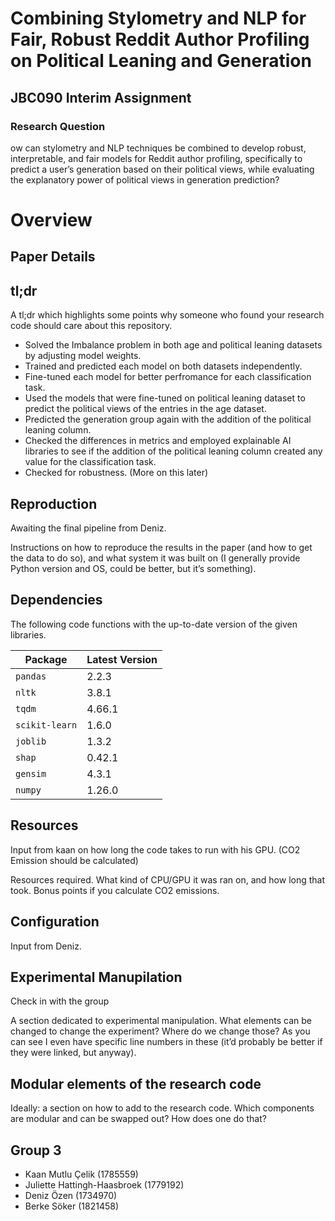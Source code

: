 # Combining Stylometry and NLP for Fair, Robust Reddit Author Profiling on Political Leaning and Generation

## JBC090 Interim Assignment

### Research Question
ow can stylometry and NLP techniques be combined to develop robust, interpretable, and fair models for Reddit author profiling, specifically to predict a user’s generation based on their political views, while evaluating the explanatory power of political views in generation prediction?

# Overview

## Paper Details

## tl;dr

A tl;dr which highlights some points why someone who found your research code should care about this repository.

- Solved the Imbalance problem in both age and political leaning datasets by adjusting model weights.
- Trained and predicted each model on both datasets independently.
- Fine-tuned each model for better perfromance for each classification task.
- Used the models that were fine-tuned on political leaning dataset to predict the political views of the entries in the age dataset.
- Predicted the generation group again with the addition of the political leaning column.
- Checked the differences in metrics and employed explainable AI libraries to see if the addition of the political leaning column created any value for the classification task.
- Checked for robustness. (More on this later)

## Reproduction

Awaiting the final pipeline from Deniz.

Instructions on how to reproduce the results in the paper (and how to get the data to do so), and what system it was built on (I generally provide Python version and OS, could be better, but it’s something).

## Dependencies
The following code functions with the up-to-date version of the given libraries.

| Package         | Latest Version |
|-----------------|----------------|
| `pandas`        | 2.2.3          |
| `nltk`          | 3.8.1          |
| `tqdm`          | 4.66.1         |
| `scikit-learn`  | 1.6.0          |
| `joblib`        | 1.3.2          |
| `shap`          | 0.42.1         |
| `gensim`        | 4.3.1          |
| `numpy`         | 1.26.0         |

## Resources

Input from kaan on how long the code takes to run with his GPU. (CO2 Emission should be calculated)

Resources required. What kind of CPU/GPU it was ran on, and how long that took. Bonus points if you calculate CO2 emissions.

## Configuration

Input from Deniz.

## Experimental Manupilation

Check in with the group

A section dedicated to experimental manipulation. What elements can be changed to change the experiment? Where do we change those? As you can see I even have specific line numbers in these (it’d probably be better if they were linked, but anyway).

## Modular elements of the research code

Ideally: a section on how to add to the research code. Which components are modular and can be swapped out? How does one do that?


## Group 3
- Kaan Mutlu Çelik (1785559)
- Juliette Hattingh-Haasbroek (1779192)
- Deniz Özen (1734970)
- Berke Söker (1821458)
